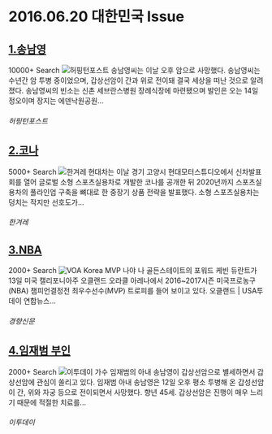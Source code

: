 2016.06.20  대한민국 Issue
==

[1.송남영](http://www.huffingtonpost.kr/2017/06/12/story_n_17053432.html)
--
10000+ Search
![허핑턴포스트](http://t1.gstatic.com/images?q=tbn:ANd9GcSY5Uln0NUes3WZLDBwRZaOLNQ1dnS6rlUe8WZQVIMVN7oaK4m-wvP1qeHiUvUsbsBya1GD7MIf)
송남영씨는 이날 오후 암으로 사망했다. 송남영씨는 수년간 암 투병 중이었으며, 갑상선암이 간과 위로 전이돼 결국 세상을 떠난 것으로 알려졌다. 송남영씨의 빈소는 신촌 세브란스병원 장례식장에 마련됐으며 발인은 오는 14일 정오이며 장지는 에덴낙원공원...
###### 허핑턴포스트
[2.코나](http://www.hani.co.kr/arti/economy/car/798576.html)
--
5000+ Search
![한겨레](http://t1.gstatic.com/images?q=tbn:ANd9GcTqP-ZQ_6c708Y19-9atR3lUH0JeHssD4eLNAo9ILx4U1Vg7zjXjaxXXEdOkEyHPM-Z9ka8XHQW)
현대차는 이날 경기 고양시 현대모터스튜디오에서 신차발표회를 열어 글로벌 소형 스포츠실용차로 개발한 코나를 공개한 뒤 2020년까지 스포츠실용차의 풀라인업 구축을 뼈대로 한 중장기 상품 전략을 발표했다. 소형 스포츠실용차는 덩치는 작지만 선호도가...
###### 한겨레
[3.NBA](http://news.khan.co.kr/kh_news/khan_art_view.html?artid=201706132114015&code=980300)
--
2000+ Search
![VOA Korea](http://t0.gstatic.com/images?q=tbn:ANd9GcTa3ZP2G3_xld2Vgl0XGCdBZkAKd55leypEdVKOSw3u5OpQ4I1ko7o31s40emjnugU9EY3eY4mT)
MVP 나야 나 골든스테이트의 포워드 케빈 듀란트가 13일 미국 캘리포니아주 오클랜드 오라클 아레나에서 2016~2017시즌 미국프로농구(NBA) 챔피언결정전 최우수선수(MVP) 트로피를 들어 보이고 있다. 오클랜드 | USA투데이 연합뉴스...
###### 경향신문
[4.임재범 부인](http://www.etoday.co.kr/news/section/newsview.php?idxno=1502405)
--
2000+ Search
![이투데이](http://t1.gstatic.com/images?q=tbn:ANd9GcQ6TeBDbLmcsdHVu3NwCBwOOGjkvC91hYHkDw689QSYOtzzHLb47JQFyH06EePDU7D1613BLW3n)
가수 임재범의 아내 송남영이 갑상선암으로 별세하면서 갑상선암에 관심이 쏠리고 있다. 임재범 아내 송남영은 12일 오후 평소 투병해 온 갑성선암이 간, 위와 자궁 등으로 전이되면서 사망했다. 향년 45세. 갑상선암은 진행이 매우 느리기 때문에 적절한 치료를...
###### 이투데이